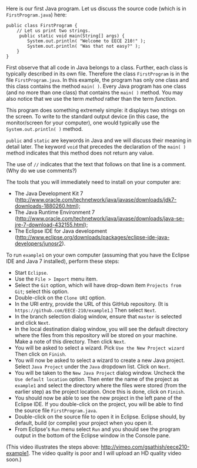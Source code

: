 Here is our first Java program. Let us discuss the source code (which is in `FirstProgram.java`) here:

    public class FirstProgram {
        // Let us print two strings.
         public static void main(String[] args) {		
	        System.out.println( "Welcome to EECE 210!" );
	        System.out.println( "Was that not easy?" );
        }
    }

First observe that all code in Java belongs to a class. Further, each class is typically described in its own file. Therefore the class `FirstProgram` is in the file `FirstProgram.java`. In this example, the program has only one class and this class contains the method `main( )`. Every Java program has one class (and no more than one class) that contains the `main( )` method. You may also notice that we use the term _method_ rather than the term _function_.

This program does something extremely simple: it displays two strings on the screen. To write to the standard output device (in this case, the monitor/screen for your computer), one would typically use the `System.out.println( )` method.

`public` and `static` are keywords in Java and we will discuss their meaning in detail later. The keyword `void` that precedes the declaration of the `main( )` method indicates that this method does not return any value.

The use of `//` indicates that the text that follows on that line is a comment. (Why do we use comments?)

The tools that you will immediately need to install on your computer are:
* The Java Development Kit 7 (http://www.oracle.com/technetwork/java/javase/downloads/jdk7-downloads-1880260.html);
* The Java Runtime Environment 7 (http://www.oracle.com/technetwork/java/javase/downloads/java-se-jre-7-download-432155.html);
* The Eclipse IDE for Java development (http://www.eclipse.org/downloads/packages/eclipse-ide-java-developers/junosr2).

To run `example1` on your own computer (assuming that you have the Eclipse IDE and Java 7 installed), perform these steps:

* Start `Eclipse`.
* Use the `File > Import` menu item.
* Select the `Git` option, which will have drop-down item `Projects from Git`; select this option.
* Double-click on the `Clone URI` option.
* In the URI entry, provide the URL of this GitHub repository. (It is `https://github.com/EECE-210/example1`.) Then select `Next`.
* In the branch selection dialog window, ensure that `master` is selected and click `Next`.
* In the local destination dialog window, you will see the default directory where the files from this repository will be stored on your machine. Make a note of this directory. Then click `Next`.
* You will be asked to select a wizard. Pick `Use the New Project wizard` Then click on `Finish`.
* You will now be asked to select a wizard to create a new Java project. Select `Java Project` under the `Java` dropdown list. Click on `Next`.
* You will be taken to the `New Java Project` dialog window. Uncheck the `Use default location` option. Then enter the name of the project as `example1` and select the directory where the files were stored (from the earlier step) as the project location. Once this is done, click on `Finish`.
* You should now be able to see the new project in the left pane of the Eclipse IDE. If you double-click on the project, you will be able to find the source file `FirstProgram.java`. 
* Double-click on the source file to open it in Eclipse. Eclipse should, by default, build (or compile) your project when you open it.
* From Eclipse's `Run` menu select `Run` and you should see the program output in the bottom of the Eclipse window in the Console pane.

(This video illustrates the steps above: http://vimeo.com/gsathish/eece210-example1. The video quality is poor and I will upload an HD quality video soon.)

